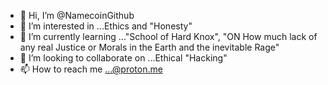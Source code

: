 - 👋 Hi, I’m @NamecoinGithub
- 👀 I’m interested in ...Ethics and "Honesty"
- 🌱 I’m currently learning ..."School of Hard Knox", "ON How much lack of any real Justice or Morals in the Earth and the inevitable Rage"
- 💞️ I’m looking to collaborate on ...Ethical "Hacking"
- 📫 How to reach me ...@proton.me

<!---
NamecoinGithub/NamecoinGithub is a ✨ special ✨ repository because its `README.md` (this file) appears on your GitHub profile.
You can click the Preview link to take a look at your changes.
--->
